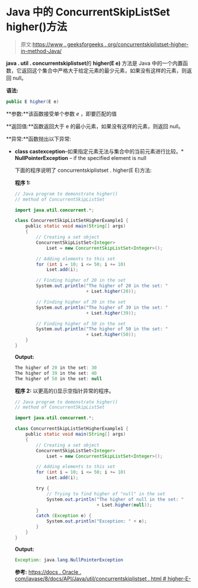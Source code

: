 # Java 中的 ConcurrentSkipListSet higher()方法

> 原文:[https://www . geeksforgeeks . org/concurrentskiplistset-higher-in-method-Java/](https://www.geeksforgeeks.org/concurrentskiplistset-higher-method-in-java/)

**java . util . concurrentskiplistset**的 **higher(E e)** 方法是 Java 中的一个内置函数，它返回这个集合中严格大于给定元素的最少元素，如果没有这样的元素，则返回 null。

**语法:**

```java
public E higher(E e)
```

**参数:**该函数接受单个参数 *e* ，即要匹配的值

**返回值:**函数返回大于 e 的最小元素，如果没有这样的元素，则返回 null。

**异常:**函数抛出以下异常:

*   **class castexception**–如果指定元素无法与集合中的当前元素进行比较。*   **NullPointerException** – if the specified element is null

    下面的程序说明了 concurrentskiplistset . higher(E E)方法:

    **程序 1:**

    ```java
    // Java program to demonstrate higher()
    // method of ConcurrentSkipListSet

    import java.util.concurrent.*;

    class ConcurrentSkipListSetHigherExample1 {
        public static void main(String[] args)
        {
            // Creating a set object
            ConcurrentSkipListSet<Integer>
                Lset = new ConcurrentSkipListSet<Integer>();

            // Adding elements to this set
            for (int i = 10; i <= 50; i += 10)
                Lset.add(i);

            // Finding higher of 20 in the set
            System.out.println("The higher of 20 in the set: "
                               + Lset.higher(20));

            // Finding higher of 39 in the set
            System.out.println("The higher of 39 in the set: "
                               + Lset.higher(39));

            // Finding higher of 50 in the set
            System.out.println("The higher of 50 in the set: "
                               + Lset.higher(50));
        }
    }
    ```

    **Output:**

    ```java
    The higher of 20 in the set: 30
    The higher of 39 in the set: 40
    The higher of 50 in the set: null

    ```

    **程序 2:** 以更高的()显示空指针异常的程序。

    ```java
    // Java program to demonstrate higher()
    // method of ConcurrentSkipListSet

    import java.util.concurrent.*;

    class ConcurrentSkipListSetHigherExample1 {
        public static void main(String[] args)
        {
            // Creating a set object
            ConcurrentSkipListSet<Integer>
                Lset = new ConcurrentSkipListSet<Integer>();

            // Adding elements to this set
            for (int i = 10; i <= 50; i += 10)
                Lset.add(i);

            try {
                // Trying to find higher of "null" in the set
                System.out.println("The higher of null in the set: "
                                   + Lset.higher(null));
            }
            catch (Exception e) {
                System.out.println("Exception: " + e);
            }
        }
    }
    ```

    **Output:**

    ```java
    Exception: java.lang.NullPointerException

    ```

    **参考:**
    [https://docs . Oracle . com/javase/8/docs/API/Java/util/concurrentskiplistset . html # higher-E-](https://docs.oracle.com/javase/8/docs/api/java/util/concurrent/ConcurrentSkipListSet.html#higher-E-)